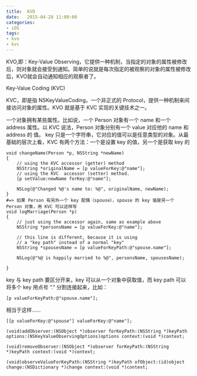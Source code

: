 ```yaml
---
title:  KVO
date:   2015-04-28 11:00:00
categories: 
- iOS
tags:
- kvo
- kvc
---
```


KVO,即：Key-Value Observing，它提供一种机制，当指定的对象的属性被修改后，则对象就会接受到通知。简单的说就是每次指定的被观察的对象的属性被修改后，KVO就会自动通知相应的观察者了。

Key-Value Coding (KVC)

KVC，即是指 NSKeyValueCoding，一个非正式的 Protocol，提供一种机制来间接访问对象的属性。KVO 就是基于 KVC 实现的关键技术之一。

一个对象拥有某些属性。比如说，一个 Person 对象有一个 name 和一个 address 属性。以 KVC 说法，Person 对象分别有一个 value 对应他的 name 和 address 的 值。 key 只是一个字符串，它对应的值可以是任意类型的对象。从最基础的层次上看，KVC 有两个方法：一个是设置 key 的值，另一个是获取 key 的

```
void changeName(Person *p, NSString *newName)
{
    // using the KVC accessor (getter) method
    NSString *originalName = [p valueForKey:@"name"];
    // using the KVC  accessor (setter) method.
    [p setValue:newName forKey:@"name"];
     
    NSLog(@"Changed %@'s name to: %@", originalName, newName);
}
#=> 如果 Person 有另外一个 key 配偶（spouse），spouse 的 key 值是另一个 Person 对象，用 KVC 可以这样写
void logMarriage(Person *p)
{
    // just using the accessor again, same as example above
    NSString *personsName = [p valueForKey:@"name"];
     
    // this line is different, because it is using
    // a "key path" instead of a normal "key"
    NSString *spousesName = [p valueForKeyPath:@"spouse.name"];
     
    NSLog(@"%@ is happily married to %@", personsName, spousesName);

}
```

key 与 key path 要区分开来，key 可以从一个对象中获取值，而 key path 可以将多个 key 用点号 “.” 分割连接起来，比如：
```
[p valueForKeyPath:@"spouse.name"];
```

相当于这样……
```
[[p valueForKey:@"spouse"] valueForKey:@"name"];

(void)addObserver:(NSObject *)observer forKeyPath:(NSString *)keyPath options:(NSKeyValueObservingOptions)options context:(void *)context;

(void)removeObserver:(NSObject *)observer forKeyPath:(NSString *)keyPath context:(void *)context;

(void)observeValueForKeyPath:(NSString *)keyPath ofObject:(id)object change:(NSDictionary *)change context:(void *)context;
```
